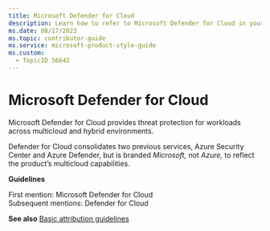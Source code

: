 ```yaml
---
title: Microsoft Defender for Cloud
description: Learn how to refer to Microsoft Defender for Cloud in your content.
ms.date: 08/17/2023
ms.topic: contributor-guide
ms.service: microsoft-product-style-guide
ms.custom:
  - TopicID 56642
---
```



# Microsoft Defender for Cloud

Microsoft Defender for Cloud provides threat protection for workloads across multicloud and hybrid environments.

Defender for Cloud consolidates two previous services, Azure Security Center and Azure Defender, but is branded *Microsoft,* not *Azure,* to reflect the product’s multicloud capabilities.

**Guidelines**

First mention: Microsoft Defender for Cloud  
Subsequent mentions: Defender for Cloud

**See also** [Basic attribution guidelines](~\product-and-feature-names\basic-attribution-guidelines.md)

